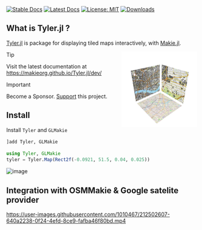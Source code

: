 [![Stable Docs](https://img.shields.io/badge/docs-stable-blue.svg)](https://makieorg.github.io/Tyler.jl/stable/)
[![Latest Docs](https://img.shields.io/badge/docs-latest-blue.svg)](https://makieorg.github.io/Tyler.jl/dev/)
[![License: MIT](https://img.shields.io/badge/License-MIT-green.svg)](https://makieorg.github.io/Tyler.jl/blob/main/LICENSE)
[![Downloads](https://img.shields.io/badge/dynamic/json?url=http%3A%2F%2Fjuliapkgstats.com%2Fapi%2Fv1%2Fmonthly_downloads%2FTyler&query=total_requests&suffix=%2Fmonth&label=Downloads)](http://juliapkgstats.com/pkg/Tyler)

## What is Tyler.jl ?

[Tyler.jl](https://makieorg.github.io/Tyler.jl/dev/) is package for displaying tiled maps interactively, with [Makie.jl](https://github.com/MakieOrg/Makie.jl).

<img src="/docs/src/assets/logo.png" align="right" style="padding-left:10px;" width="200"/>

> [!TIP]
> Visit the latest documentation at https://makieorg.github.io/Tyler.jl/dev/

> [!IMPORTANT]
> Become a Sponsor. [Support](https://makie.org/website/support/) this project.

## Install

Install `Tyler` and `GLMakie`

```julia
]add Tyler, GLMakie
```
```julia
using Tyler, GLMakie
tyler = Tyler.Map(Rect2f(-0.0921, 51.5, 0.04, 0.025))
```
<img width="749" alt="image" src="https://user-images.githubusercontent.com/1010467/212502640-b44454b1-2d05-4469-b509-d895b30b145a.png">

## Integration with OSMMakie & Google satelite provider

https://user-images.githubusercontent.com/1010467/212502607-640a2238-0f24-4efd-8ce9-fafba46f80bd.mp4
